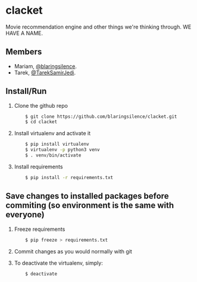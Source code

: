 # clacket
Movie recommendation engine and other things we're thinking through.
WE HAVE A NAME.

## Members
- Mariam, [@blaringsilence](https://github.com/blaringsilence).
- Tarek, [@TarekSamirJedi](https://github.com/TarekSamirJedi).

## Install/Run
1. Clone the github repo

	```bash
		$ git clone https://github.com/blaringsilence/clacket.git
		$ cd clacket
	```
2. Install virtualenv and activate it

	```bash
		$ pip install virtualenv
		$ virtualenv -p python3 venv
		$ . venv/bin/activate
	```
3. Install requirements

	```bash
		$ pip install -r requirements.txt
	```

## Save changes to installed packages before commiting (so environment is the same with everyone)
1. Freeze requirements

	```bash
		$ pip freeze > requirements.txt
	```
2. Commit changes as you would normally with git
3. To deactivate the virtualenv, simply:

	```bash
		$ deactivate
	```
